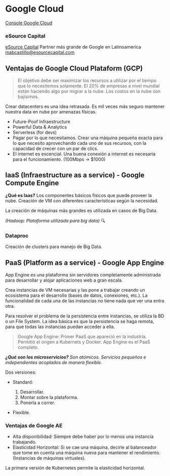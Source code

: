 # Google Cloud
[Console Google Cloud](https://console.cloud.google.com)

### eSource Capital
[eSource Capital](https://www.esourcecapital.com/)
Partner más grande de Google en Latinoamerica
mabcastillo@esourcecapital.com


## Ventajas de Google Cloud Plataform (GCP)

> El objetivo debe ser maximizar los recursos a utilizar por el tiempo que lo necesitemos solamente.
> El 20% de empresas a nivel mundial están haciendo algo por migrar a la nube.
> Los costos en la nube son bajísimos.

Crear datacenters es una idea retrasada. Es mil veces más seguro mantener nuestra data en nube por amenazas físicas.

* Future-Poof Infraestructure
* Powerful Data & Analytics
* Serverless (for devs)
* Pagar por lo que necesitamos. Crear una máquina pequeña exacta para lo que necesito aprovechando cada uno de sus recursos, con la capacidad de crecer con un par de clics.
* El internet es escencial. Una buena conexión a internet es necesaria para el funcionamiento. (100Mbps -> $1000)

## IaaS (Infraestructure as a service)  - Google Compute Engine

**¿Qué es Iaas?**
Los componentes básicos físicos que puede proveer la nube.
Creación de VM con diferentes características según la necesidad.

La creación de máquinas más grandes es utilizada en casos de Big Data.

_(Hadoop: Plataforma utilizada para big data)_ :mag:

### Dataproc
Creación de clusters para manejo de Big Data.

## PaaS (Platform as a service) - Google App Engine

App Engine es una plataforma sin servidores completamente administrada para desarrollar y alojar aplicaciones web a gran escala.

Crea instancias de VM necesarias y las pone a trabajar creando un ecosistema para el desarrollo (bases de datos, conexiones, etc.). La funcionalidad de cada una de las instancias no tiene nada que ver una entra otra.

Para resolver el problema de la persistencia entre instancias, se utiliza la BD o un File System. La idea básica es que la persistencia se haga remota, para que todas las instancias puedan acceder a ella.

> Google App Engine: Primer PaaS que apareció en la industria. Permitió el origen a Kubernets y Docker. App Engine es el PaaS completo.

_**¿Qué son los microservicios?** Son atómicos. Servicios pequeños e independientes acoplados de manera flexible._


Dos versiones: 

* Standard: 
    1. Desarrollar.
    2. Montar sobre la plataforma.
    3. Ponerla a correr.

* Flexible. 

### Ventajas de Google AE
- Alta disponibilidad: Siempre debe haber por lo menos una instancia trabajando.
- Elasticidad Horizontal: Si se cae una máquina, decirle al balanceador que tome en cuenta una máquina nueva para mantener el rendimiento. (Instancias de máquinas virtuales).

La primera versión de Kubernetes permite la elasticidad horizontal.

